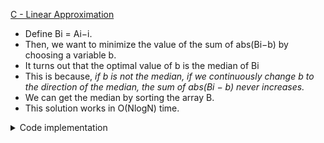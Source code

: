 [C - Linear Approximation](https://atcoder.jp/contests/abc102/tasks/arc100_a)

- Define Bi = Ai−i.
- Then, we want to minimize the value of the sum of abs(Bi−b) by choosing a variable b.
- It turns out that the optimal value of b is the median of Bi
- This is because,
  _if b is not the median, if we continuously change b to the direction of the median,
  the sum of abs(Bi − b) never increases._
- We can get the median by sorting the array B.
- This solution works in O(NlogN) time.

<details>
<summary> Code implementation </summary>

```cpp
int n;
cin >> n;

std ::vector<long long int> arr(n);
for (auto &i : arr)
  cin >> i;

for (int i = 0; i < n; i++)
  arr[i] -= (i + 1);

sort((arr).begin(), (arr).end());
int median = (n & 1 ? arr[n / 2] : arr[(n - 1) / 2]);

ll ans = 0;
for (const auto &i : arr)
  ans += (abs(i - median));

cout << ans << '\n';

```

</details>
